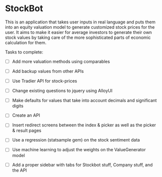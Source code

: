 StockBot
=========

This is an application that takes user inputs in real language and puts them into an equity valuation model to generate customized stock prices for the user.  It aims to make it easier for average investors to generate their own stock values by taking care of the more sophisticated parts of economic calculation for them.

Tasks to complete:

- [ ] Add more valuation methods using comparables

- [ ] Add backup values from other APIs

- [ ] Use Tradier API for stock-prices

- [ ] Change existing questions to jquery using AlloyUI 

- [ ] Make defaults for values that take into account decimals and significant digits

- [ ] Create an API

- [ ] Insert redirect screens between the index & picker as well as the picker & result pages

- [ ] Use a regression (statsample gem) on the stock sentiment data

- [ ] Use machine learning to adjust the weights on the ValueGenerator model

- [ ] Add a proper sidebar with tabs for Stockbot stuff, Company stuff, and the API
